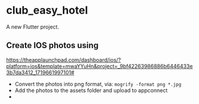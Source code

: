 # club_easy_hotel

A new Flutter project.

## Create IOS photos using
https://theapplaunchpad.com/dashboard/ios/?platform=ios&template=mwaYYuHn&project=_9bf42263986886b6446433e3b7da3412_1719661997101#
- Convert the photos into png format, via: `mogrify -format png *.jpg`
- Add the photos to the assets folder and upload to appconnect
- 
